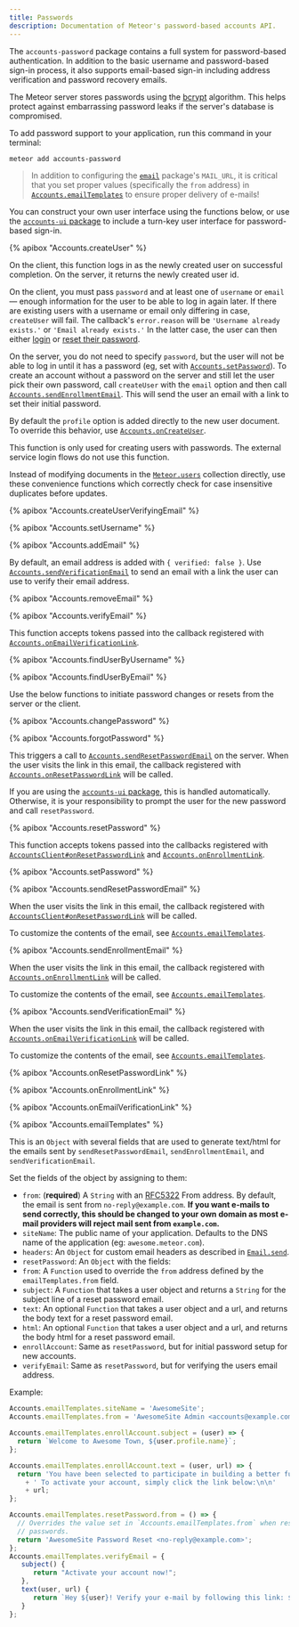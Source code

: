 ```yaml
---
title: Passwords
description: Documentation of Meteor's password-based accounts API.
---
```


The `accounts-password` package contains a full system for password-based
authentication. In addition to the basic username and password-based
sign-in process, it also supports email-based sign-in including
address verification and password recovery emails.

The Meteor server stores passwords using the
[bcrypt](http://en.wikipedia.org/wiki/Bcrypt) algorithm. This helps
protect against embarrassing password leaks if the server's database is
compromised.

To add password support to your application, run this command in your terminal:

```bash
meteor add accounts-password
```

> In addition to configuring the [`email`](email.html) package's `MAIL_URL`, it is critical that you set proper values (specifically the `from` address) in [`Accounts.emailTemplates`](#Accounts-emailTemplates) to ensure proper delivery of e-mails!

You can construct your own user interface using the
functions below, or use the [`accounts-ui` package](#accountsui) to
include a turn-key user interface for password-based sign-in.

{% apibox "Accounts.createUser" %}

On the client, this function logs in as the newly created user on
successful completion. On the server, it returns the newly created user
id.

On the client, you must pass `password` and at least one of `username` or `email` &mdash; enough information for the user to be able to log in again later. If there are existing users with a username or email only differing in case, `createUser` will fail. The callback's `error.reason` will be `'Username already exists.'` or `'Email already exists.'` In the latter case, the user can then either [login](accounts.html#Meteor-loginWithPassword) or [reset their password](#Accounts-resetPassword).

On the server, you do not need to specify `password`, but the user will not be able to log in until it has a password (eg, set with [`Accounts.setPassword`](#accounts_setpassword)). To create an account without a password on the server and still let the user pick their own password, call `createUser` with the `email` option and then call [`Accounts.sendEnrollmentEmail`](#accounts_sendenrollmentemail). This will send the user an email with a link to set their initial password.

By default the `profile` option is added directly to the new user document. To
override this behavior, use [`Accounts.onCreateUser`](#accounts_oncreateuser).

This function is only used for creating users with passwords. The external
service login flows do not use this function.

Instead of modifying documents in the [`Meteor.users`](#meteor_users) collection
directly, use these convenience functions which correctly check for case
insensitive duplicates before updates.

{% apibox "Accounts.createUserVerifyingEmail" %}

{% apibox "Accounts.setUsername" %}

{% apibox "Accounts.addEmail" %}

By default, an email address is added with `{ verified: false }`. Use
[`Accounts.sendVerificationEmail`](#Accounts-sendVerificationEmail) to send an
email with a link the user can use to verify their email address.

{% apibox "Accounts.removeEmail" %}

{% apibox "Accounts.verifyEmail" %}

This function accepts tokens passed into the callback registered with
[`Accounts.onEmailVerificationLink`](#Accounts-onEmailVerificationLink).

{% apibox "Accounts.findUserByUsername" %}

{% apibox "Accounts.findUserByEmail" %}

Use the below functions to initiate password changes or resets from the server
or the client.

{% apibox "Accounts.changePassword" %}

{% apibox "Accounts.forgotPassword" %}

This triggers a call
to [`Accounts.sendResetPasswordEmail`](#accounts_sendresetpasswordemail)
on the server. When the user visits the link in this email, the callback
registered with [`Accounts.onResetPasswordLink`](#Accounts-onResetPasswordLink)
will be called.

If you are using the [`accounts-ui` package](#accountsui), this is handled
automatically. Otherwise, it is your responsibility to prompt the user for the
new password and call `resetPassword`.

{% apibox "Accounts.resetPassword" %}

This function accepts tokens passed into the callbacks registered with
[`AccountsClient#onResetPasswordLink`](#Accounts-onResetPasswordLink) and
[`Accounts.onEnrollmentLink`](#Accounts-onEnrollmentLink).

{% apibox "Accounts.setPassword" %}

{% apibox "Accounts.sendResetPasswordEmail" %}

When the user visits the link in this email, the callback registered with
[`AccountsClient#onResetPasswordLink`](#Accounts-onResetPasswordLink) will be called.

To customize the contents of the email, see
[`Accounts.emailTemplates`](#accounts_emailtemplates).

{% apibox "Accounts.sendEnrollmentEmail" %}

When the user visits the link in this email, the callback registered with
[`Accounts.onEnrollmentLink`](#Accounts-onEnrollmentLink) will be called.

To customize the contents of the email, see
[`Accounts.emailTemplates`](#accounts_emailtemplates).

{% apibox "Accounts.sendVerificationEmail" %}

When the user visits the link in this email, the callback registered with
[`Accounts.onEmailVerificationLink`](#Accounts-onEmailVerificationLink) will
be called.

To customize the contents of the email, see
[`Accounts.emailTemplates`](#accounts_emailtemplates).


{% apibox "Accounts.onResetPasswordLink" %}

{% apibox "Accounts.onEnrollmentLink" %}

{% apibox "Accounts.onEmailVerificationLink" %}

{% apibox "Accounts.emailTemplates" %}

This is an `Object` with several fields that are used to generate text/html
for the emails sent by `sendResetPasswordEmail`, `sendEnrollmentEmail`,
and `sendVerificationEmail`.

Set the fields of the object by assigning to them:

- `from`: (**required**) A `String` with an [RFC5322](http://tools.ietf.org/html/rfc5322) From
   address. By default, the email is sent from `no-reply@example.com`. **If you
   want e-mails to send correctly, this should be changed to your own domain
   as most e-mail providers will reject mail sent from `example.com`.**
- `siteName`: The public name of your application. Defaults to the DNS name of
   the application (eg: `awesome.meteor.com`).
- `headers`: An `Object` for custom email headers as described in
    [`Email.send`](#email_send).
- `resetPassword`: An `Object` with the fields:
 - `from`: A `Function` used to override the `from` address defined
   by the `emailTemplates.from` field.
 - `subject`: A `Function` that takes a user object and returns
   a `String` for the subject line of a reset password email.
 - `text`: An optional `Function` that takes a user object and a url, and
   returns the body text for a reset password email.
 - `html`: An optional `Function` that takes a user object and a
   url, and returns the body html for a reset password email.
- `enrollAccount`: Same as `resetPassword`, but for initial password setup for
   new accounts.
- `verifyEmail`: Same as `resetPassword`, but for verifying the users email
   address.

Example:

```js
Accounts.emailTemplates.siteName = 'AwesomeSite';
Accounts.emailTemplates.from = 'AwesomeSite Admin <accounts@example.com>';

Accounts.emailTemplates.enrollAccount.subject = (user) => {
  return `Welcome to Awesome Town, ${user.profile.name}`;
};

Accounts.emailTemplates.enrollAccount.text = (user, url) => {
  return 'You have been selected to participate in building a better future!'
    + ' To activate your account, simply click the link below:\n\n'
    + url;
};

Accounts.emailTemplates.resetPassword.from = () => {
  // Overrides the value set in `Accounts.emailTemplates.from` when resetting
  // passwords.
  return 'AwesomeSite Password Reset <no-reply@example.com>';
};
Accounts.emailTemplates.verifyEmail = {
   subject() {
      return "Activate your account now!";
   },
   text(user, url) {
      return `Hey ${user}! Verify your e-mail by following this link: ${url}`;
   }
};
```

